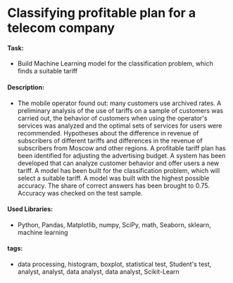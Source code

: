 # Classifying profitable plan for a telecom company

#### Task: 
- Build Machine Learning model for the classification problem, which finds a suitable tariff

#### Description:
- The mobile operator found out: many customers use archived rates. A preliminary analysis of the use of tariffs on a sample of customers was carried out, the behavior of customers when using the operator's services was analyzed and the optimal sets of services for users were recommended. Hypotheses about the difference in revenue of subscribers of different tariffs and differences in the revenue of subscribers from Moscow and other regions. A profitable tariff plan has been identified for adjusting the advertising budget. A system has been developed that can analyze customer behavior and offer users a new tariff. A model has been built for the classification problem, which will select a suitable tariff. A model was built with the highest possible accuracy. The share of correct answers has been brought to 0.75. Accuracy was checked on the test sample.

#### Used Libraries:
- Python, Pandas, Matplotlib, numpy, SciPy, math, Seaborn, sklearn, machine learning

#### tags:
- data processing, histogram, boxplot, statistical test, Student's test, analyst, analyst, data analyst, data analyst, Scikit-Learn
